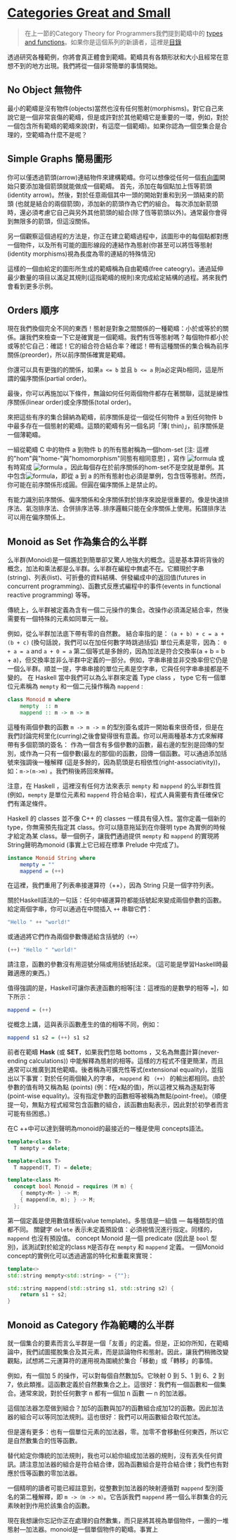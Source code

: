 # [Categories Great and Small](https://bartoszmilewski.com/2014/12/05/categories-great-and-small/)

> 在上一節的Category Theory for Programmers我們提到範疇中的 [types and functions](https://github.com/qwas368/articles/blob/master/Category%20Theory%20for%20Programmers/1.2%20Types%20and%20Functions.md)。如果你是這個系列的新讀者，這裡是[目錄](https://github.com/qwas368/articles/blob/master/Category%20Theory%20for%20Programmers/Table%20of%20Contents.md)

透過研究各種範例，你將會真正體會到範疇。範疇具有各類形狀和大小且經常在意想不到的地方出現。我們將從一個非常簡單的事情開始。

## No Object 無物件
最小的範疇是沒有物件(objects)當然也沒有任何態射(morphisms)。對它自己來說它是一個非常哀傷的範疇，但是或許對於其他範疇它是重要的一環，例如，對於一個包含所有範疇的範疇來說(對，有這麼一個範疇)。如果你認為一個空集合是合理的，空範疇為什麼不是呢？

## Simple Graphs 簡易圖形
你可以僅透過箭頭(arrow)連結物件來建構範疇。你可以想像從任何一個[有向圖](https://en.wikipedia.org/wiki/Directed_graph)開始只要添加幾個箭頭就能做成一個範疇。
首先，添加在每個點加上恆等箭頭(identity arrow)。然後，對於任意兩個其中一頭的開始對重和到另一頭結束的箭頭
(也就是結合的兩個箭頭)，添加新的箭頭作為它們的組合。
每次添加新箭頭時，還必須考慮它自己與另外其他箭頭的組合(除了恆等箭頭以外)。通常最你會得到無限多的箭頭，但這沒關係。

另一個觀察這個過程的方法是，你正在建立範疇過程中，該圖形中的每個點都對應一個物件，以及所有可能的圖形線段的連結作為態射(你甚至可以將恆等態射(identity morphisms)視為長度為零的連結的特殊情況)

這樣的一個由給定的圖形所生成的範疇稱為自由範疇(free cateogry)。通過延伸最少數量的項目以滿足其規則(這指範疇的規則)來完成給定結構的過程。將來我們會看到更多示例。

## Orders 順序
現在我們換個完全不同的東西！態射是對象之間關係的一種範疇：小於或等於的關係。讓我們來檢查一下它是確實是一個範疇。我們有恆等態射嗎？每個物件都小於或等於它自己：確認！它的組合符合結合率？確認！帶有這種關係的集合稱為前序關係(preorder)，所以前序關係確實是範疇。

你還可以具有更強的的關係，如果`a <= b` 並且 `b <= a` 則a必定與b相同，這是所謂的偏序關係(partial order)。

最後，你可以再施加以下條件，無論如何任何兩個物件都存在著關聯，這就是線性序關係(linear order)或全序關係(total order)。

來把這些有序的集合歸納為範疇，前序關係是從一個從任何物件 a 到任何物件 b 中最多存在一個態射的範疇。這類的範疇有另一個名詞「薄( thin)」，前序關係是一個薄範疇。

一組從範疇 C 中的物件 a 到物件 b 的所有態射稱為一個hom-set [注: 這裡的"hom"與"home-"與"homomorphism"同態有相同意思] ，寫作 ![formula](https://render.githubusercontent.com/render/math?math=Hom(a,b)) 或有時寫成 ![formula](https://render.githubusercontent.com/render/math?math=Hom_C(a,b)) 。因此每個存在於前序關係的hom-set不是空就是單例。其中包含![formula](https://render.githubusercontent.com/render/math?math=Hom_C(a,a))，即從 a 到 a 的所有態射也必須是單例，包含恆等態射。然而，你可能在前序關係形成圓。但圓在偏序關係上是禁止的。

有能力識別前序關係、偏序關係和全序關係對於排序來說是很重要的。像是快速排序法、氣泡排序法、合併排序法等..排序邏輯只能在全序關係上使用。拓譜排序法可以用在偏序關係上。

## Monoid as Set 作為集合的么半群

么半群(Monoid)是一個尷尬到簡單卻又驚人地強大的概念。這是基本算術背後的概念，加法和乘法都是么半群。么半群在編程中無處不在。它顯現於字串(string)、列表(list)、可折疊的資料結構、併發編成中的返回值(futures in concurrent programming)、函數式反應式編程中的事件(events in functional reactive programming) 等等。

傳統上，么半群被定義為含有一個二元操作的集合。改操作必須滿足結合率，然後需要有一個特殊的元素如同單元一般。

例如，從么半群加法底下帶有零的自然數。
結合率指的是：
`(a + b) + c = a + (b + c)`
(換句話說，我們可以在加任何數字時跳過括弧)
單位元素是零，因為：
`0 + a = a`
and
`a + 0 = a`
第二個等式是多餘的，因為加法是符合交換率(a + b = b + a)，但交換率並非么半群中定義的一部分。例如，字串串接並非交換率但它仍是一個么半群。順並一提，字串串接的單位元素是空字串，它與任何字串串接都是不變的。
在 Haskell 當中我們可以為么半群來定義 Type class ， type 它有一個單位元素稱為 `mempty` 和一個二元操作稱為 `mappend` :
```haskell
class Monoid m where
    mempty  :: m
    mappend :: m -> m -> m
```
這種有兩個參數的函數 `m -> m -> m` 的型別簽名或許一開始看來很奇怪，但是在我們討論完柯里化(curring)之後會變得很有意義。你可以用兩種基本方式來解釋帶有多個箭頭的簽名： 作為一個含有多個參數的函數，最右邊的型別是回傳的型別，或作為一只有一個參數(最左的那個)的函數，回傳一個函數。可以通過添加括號來強調後一種解釋 (這是多餘的，因為箭頭是右相依性(right-associativity))，如：`m->(m->m)` 。我們稍後將回來解釋。

注意，在 Haskell ，這裡沒有任何方法來表示 `mempty` 和 `mappend` 的么半群性質 (例如，`mempty` 是單位元素和 `mappend` 符合結合率)，程式人員需要有責任確保它們有滿足條件。

Haskell 的 classes 並不像 C++ 的 classes 一樣具有侵入性。當你定義一個新的 type，你無需預先指定其 class。你可以隨意拖延到在你聲明 type 為實例的時候才給定為某 class。舉一個例子，讓我們通過提供 `mempty` 和 `mappend` 的實現將String聲明為monoid (事實上它已經在標準 Prelude 中完成了)。
```haskell
instance Monoid String where
    mempty = ""
    mappend = (++)
```
在這裡，我們重用了列表串接運算符（++），因為 String 只是一個字符列表。

關於Haskell語法的一句話：任何中綴運算符都能括號起來變成兩個參數的函數。給定兩個字串，你可以通過在中間插入 `++` 串聯它們：
```haskell
"Hello " ++ "world!"
```
或通過將它們作為兩個參數傳遞給含括號的`（++）`
```haskell
(++) "Hello " "world!"
```
請注意，函數的參數沒有用逗號分隔或用括號括起來。（這可能是學習Haskell時最難適應的東西。）

值得強調的是，Haskell可讓你表達函數的相等[注：這裡指的是數學的相等 `=`]，如下所示：
```haskell
mappend = (++)
```
從概念上講，這與表示函數產生的值的相等不同，例如：
```haskell
mappend s1 s2 = (++) s1 s2
```
前者在範疇 **Hask** (或 **SET**，如果我們忽略 bottoms ，又名為無盡計算(never-ending calculations)) 中能解釋為態射的相等。這樣的方程式不僅更簡潔，而且通常可以推廣到其他範疇。後者稱為可擴充性等式(extensional equality)，並指出以下事實：對於任何兩個輸入的字串， `mappend` 和 `（++）` 的輸出都相同。由於參數的值有時又稱為點 (points) (例：f在x點的值)，所以這裡又稱為逐點對等(point-wise equality)。沒有指定參數的函數相等被稱為無點(point-free)。（順便提一句，無點方程式經常包含函數的組合，該函數由點表示，因此對於初學者而言可能有些困惑。）

在C ++中可以達到聲明為monoid的最接近的一種是使用 concepts語法。
```c++
template<class T>
  T mempty = delete;

template<class T>
  T mappend(T, T) = delete;

template<class M>
  concept bool Monoid = requires (M m) {
    { mempty<M> } -> M;
    { mappend(m, m); } -> M;
  };
```
第一個定義是使用數值樣板(value template)。多態值是一組值 — 每種類型的值都不同。
關鍵字 `delete` 表示未定義預設值：必須視情況進行指定。同樣的，`mappend` 也沒有預設值。
concept Monoid 是一個 predicate (因此是 `bool` 型別)，該測試對於給定的class  `M`是否存在 `mempty` 和 `mappend` 定義。
一個Monoid concept的實例化可以透過適當的特化和重載來實現：
```c++
template<>
std::string mempty<std::string> = {""};

std::string mappend(std::string s1, std::string s2) {
    return s1 + s2;
}
```

## Monoid as Category 作為範疇的么半群
就一個集合的要素而言么半群是一個「友善」的定義。但是，正如你所知，在範疇論中，我們試圖擺脫集合及其元素，而是談論物件和態射。因此，讓我們稍微改變觀點，試想將二元運算符的運用視為圍繞於集合「移動」或「轉移」的事情。

例如，有一個加 5 的操作，可以對每個自然數加5。它映射 0 到 5、1 到 6、2 到 7，依此類推。這函數定義於自然數集合之上。這很好：我們有一個函數和一個集合。通常來說，對於任何數字 n 都有一個加 n 函數 — n 的加法器。

這個加法器怎麼做到組合？加5的函數與加7的函數組合成加12的函數。因此加法器的組合可以等同加法規則。這也很好：我們可以用函數組合取代加法。

但是還有更多：也有一個單位元素的加法器，零。加零不會移動任何東西，所以它是自然數集合的恆等函數。

替代給定你傳統的加法規則，我也可以給你組成加法器的規則，沒有丟失任何資訊。請注意加法器的組合是符合結合律，因為函數組合是符合結合律；我們也有對應於恆等函數的零加法器。

一個精明的讀者可能已經註意到，從整數到加法器的映射遵循對 `mappend` 型別簽名的第二種解釋，即 `m ->（m -> m）`。它告訴我們 `mappend` 將一個么半群集合的元素映射到作用於該集合的函數。

現在我想讓你忘記你正在處理的自然數集，而只是將其視為單個物件，一團的一堆態射—加法器。monoid是一個單個物件的範疇。事實上

<!--stackedit_data:
eyJoaXN0b3J5IjpbLTE2MzQ4MDc0MTAsMTkyNjAwOTQxMyw1NT
A3OTU0LDEwOTQ5ODYyMDUsMTQwNTE1NzMyNCwxMDU2NzAxMTQ4
LC0xNDMwMTMzNjY4LC03NzUyNzM2MzUsLTE1MDcxNTE3Nyw5NT
E1NjAyNzEsOTc0MjgzMTk3LDE3NzQzODk0OSwtMTM2ODU0NjQ0
LC0yMDgyNTEwMDAxLDEzNjAxMzM3NTgsMzc5Nzk2NTMyLC02Nz
kyMTA3MjMsMTUwMDQ1ODU0LDE4MTA5ODY3OTksLTY0ODE3Njc1
NF19
-->